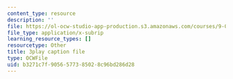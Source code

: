 ```yaml
---
content_type: resource
description: ''
file: https://ol-ocw-studio-app-production.s3.amazonaws.com/courses/9-00sc-introduction-to-psychology-fall-2011/b3271c7f9056577385028c96bd286d28_76O3rulk844.vtt
file_type: application/x-subrip
learning_resource_types: []
resourcetype: Other
title: 3play caption file
type: OCWFile
uid: b3271c7f-9056-5773-8502-8c96bd286d28
---
```

